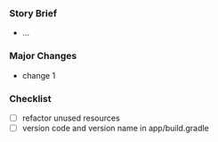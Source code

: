 ### Story Brief
* ...

### Major Changes
* change 1

### Checklist
- [ ] refactor unused resources
- [ ] version code and version name in app/build.gradle
